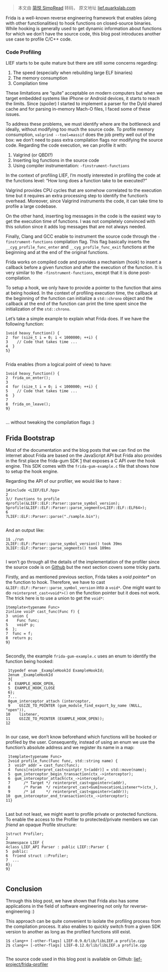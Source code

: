 > 本文由 [简悦 SimpRead](http://ksria.com/simpread/) 转码， 原文地址 [lief.quarkslab.com](https://lief.quarkslab.com/blog/2021-03-10-profiling-cpp-code-with-frida/)

Frida is a well-known reverse engineering framework that enables (along with other functionalities) to hook functions on closed-source binaries. While hooking is generally used to get dynamic information about functions for which we don’t have the source code, this blog post introduces another use case to profile C/C++ code.

### Code Profiling

LIEF starts to be quite mature but there are still some concerns regarding:

1.  The speed (especially when rebuilding large ELF binaries)
2.  The memory consumption
3.  Compilation time

These limitations are “quite” acceptable on modern computers but when we target embedded systems like iPhone or Android devices, it starts to reach the limits. Since (spoiler) I started to implement a parser for the Dyld shared cache and for parsing in-memory Mach-O files, I faced some of these issues.

To address these problems, we must identify where are the bottleneck and ideally, without modifying too much the source code. To profile memory consumption, `valgrind --tool=massif` does the job pretty well out of the box: we don’t need to pass extra compilation flags nor modifying the source code. Regarding the code execution, we can profile it with:

1.  Valgrind (or QBDI?)
2.  Inserting log functions in the source code
3.  Using compiler instrumentation: `-finstrument-functions`

In the context of profiling LIEF, I’m mostly interested in profiling the code at the functions level: “How long does a function take to be executed?”

Valgrind provides CPU cycles that are somehow correlated to the execution time but it requires an extra processing step to identify the function’s overhead. Moreover, since Valgrind instruments the code, it can take time to profile a large codebase.

On the other hand, inserting log messages in the code is the easiest way to get the execution time of functions. I was not completely convinced with this solution since it adds log messages that are not always needed.

Finally, Clang and GCC enable to instrument the source code through the `-finstrument-functions` compilation flag. This flag basically inserts the `__cyg_profile_func_enter` and `__cyg_profile_func_exit` functions at the beginning and at the end of the original functions.

Frida works on compiled code and provides a mechanism (hook) to insert a callback before a given function and after the execution of the function. It is very similar to the `-finstrument-functions`, except that it is done post-compilation.

To setup a hook, we only have to provide a pointer to the function that aims at being hooked. In the context of profiling execution time, the callback at the beginning of the function can initialize a `std::chrono` object and the callback at the end of the function can print the time spent since the initialization of the `std::chrono`.

Let’s take a simple example to explain what Frida does. If we have the following function:

```
1void heavy_function() {
2  for (size_t i = 0; i < 1000000; ++i) {
3    // Code that takes time ...
4  }
5}


```

Frida enables (from a logical point of view) to have:

```
1void heavy_function() {
2  frida_on_enter();
3
4  for (size_t i = 0; i < 1000000; ++i) {
5    // Code that takes time ...
6  }
7
8  frida_on_leave();
9}


```

… without tweaking the compilation flags :)

Frida Bootstrap
---------------

Most of the documentation and the blog posts that we can find on the internet about Frida are based on the JavaScript API but Frida also provides in the first place the frida-gum SDK [1](#fn:1) that exposes a C API over the hook engine. This SDK comes with the `frida-gum-example.c` file that shows how to setup the hook engine.

Regarding the API of our profiler, we would like to have :

```
1#include <LIEF/ELF.hpp>
2
3// Functions to profile
4profile(&LIEF::ELF::Parser::parse_symbol_version);
5profile(&LIEF::ELF::Parser::parse_segments<LIEF::ELF::ELF64>);
6
7LIEF::ELF::Parser::parse("./sample.bin");


```

And an output like:

```
1$ ./run
2LIEF::ELF::Parser::parse_symbol_version() took 39ms
3LIEF::ELF::Parser::parse_segments() took 109ms


```

I won’t go through all the details of the implementation of the profiler since the source code is on [Github](https://github.com/lief-project/frida-profiler) but the next section covers some tricky parts.

Firstly, and as mentioned previous section, Frida takes a **void* pointer** on the function to hook. Therefore, we have to cast `&LIEF::ELF::Parser::parse_symbol_version` into a `void*`. One might want to do `reinterpret_cast<void*>()` on the function pointer but it does not work. The trick here is to use a union to get the `void*`:

```
1template<typename Func>
2inline void* cast_func(Func f) {
3  union {
4    Func func;
5    void* p;
6  };
7  func = f;
8  return p;
9}


```

Secondly, the example `frida-gum-example.c` uses an enum to identify the function being hooked:

```
 1typedef enum _ExampleHookId ExampleHookId;
 2enum _ExampleHookId
 3{
 4  EXAMPLE_HOOK_OPEN,
 5  EXAMPLE_HOOK_CLOSE
 6};
 7...
 8gum_interceptor_attach (interceptor,
 9    GSIZE_TO_POINTER (gum_module_find_export_by_name (NULL, "open")),
10    listener,
11    GSIZE_TO_POINTER (EXAMPLE_HOOK_OPEN));
12


```

In our case, we don’t know beforehand which functions will be hooked or profiled by the user. Consequently, instead of using an enum we use the function’s absolute address and we register its name in a map:

```
 1template<typename Func>
 2void profile_func(Func func, std::string name) {
 3  void* addr = cast_func(func);
 4  funcs[reinterpret_cast<uintptr_t>(addr)] = std::move(name);
 5  gum_interceptor_begin_transaction(ctx_->interceptor);
 6  gum_interceptor_attach(ctx_->interceptor,
 7      /* Target */ reinterpret_cast<gpointer>(addr),
 8      /* Param  */ reinterpret_cast<GumInvocationListener*>(ctx_),
 9      /* id     */ reinterpret_cast<gpointer>(addr));
10  gum_interceptor_end_transaction(ctx_->interceptor);
11}


```

Last but not least, we might want to profile private or protected functions. To enable the access to the Profiler to protected/private members we can _friend_ an opaque Profile structure:

```
1struct Profiler;
2
3namespace LIEF {
4class LIEF_API Parser : public LIEF::Parser {
5  public:
6  friend struct ::Profiler;
7  ...
8};
9}


```

Conclusion
----------

Through this blog post, we have shown that Frida also has some applications in the field of software engineering not only for reverse-engineering :)

This approach can be quite convenient to isolate the profiling process from the compilation process. It also enables to quickly switch from a given SDK version to another as long as the profiled functions still exist.

```
1$ clang++ [-other-flags] LIEF-0.9.0/lib/libLIEF.a profile.cpp
2$ clang++ [-other-flags] LIEF-0.12.0/lib/libLIEF.a profile.cpp


```

The source code used in this blog post is available on Github: [lief-project/frida-profiler](https://github.com/lief-project/frida-profiler)